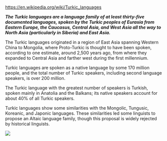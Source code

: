 https://en.wikipedia.org/wiki/Turkic_languages

***The Turkic languages are a language family of at least thirty-five documented languages, spoken by the Turkic peoples of Eurasia from Eastern Europe, the Caucasus, Central Asia, and West Asia all the way to North Asia (particularly in Siberia) and East Asia.*** 

The Turkic languages originated in a region of East Asia spanning Western China to Mongolia, where Proto-Turkic is thought to have been spoken, according to one estimate, around 2,500 years ago, from where they expanded to Central Asia and farther west during the first millennium.

Turkic languages are spoken as a native language by some 170 million people, and the total number of Turkic speakers, including second language speakers, is over 200 million.

The Turkic language with the greatest number of speakers is Turkish, spoken mainly in Anatolia and the Balkans; its native speakers account for about 40% of all Turkic speakers.

Turkic languages show some similarities with the Mongolic, Tungusic, Koreanic, and Japonic languages. These similarities led some linguists to propose an Altaic language family, though this proposal is widely rejected by historical linguists.


![](https://upload.wikimedia.org/wikipedia/commons/9/99/TurkicLanguagemap.png)



